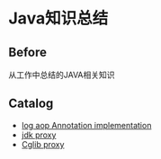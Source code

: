 # Java知识总结
## Before
从工作中总结的JAVA相关知识
## Catalog
* [log aop Annotation implementation](https://github.com/damon1995/java/tree/master/work/src/main/java/com/work/logaop)
* [jdk proxy](https://github.com/damon1995/java/tree/master/work/src/main/java/com/work/proxy)
* [Cglib proxy](https://github.com/damon1995/java/tree/master/work/src/main/java/com/work/cglib)
